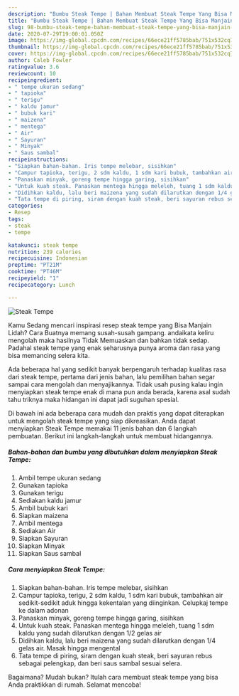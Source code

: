```yaml
---
description: "Bumbu Steak Tempe | Bahan Membuat Steak Tempe Yang Bisa Manjain Lidah"
title: "Bumbu Steak Tempe | Bahan Membuat Steak Tempe Yang Bisa Manjain Lidah"
slug: 98-bumbu-steak-tempe-bahan-membuat-steak-tempe-yang-bisa-manjain-lidah
date: 2020-07-29T19:00:01.050Z
image: https://img-global.cpcdn.com/recipes/66ece21ff5785bab/751x532cq70/steak-tempe-foto-resep-utama.jpg
thumbnail: https://img-global.cpcdn.com/recipes/66ece21ff5785bab/751x532cq70/steak-tempe-foto-resep-utama.jpg
cover: https://img-global.cpcdn.com/recipes/66ece21ff5785bab/751x532cq70/steak-tempe-foto-resep-utama.jpg
author: Caleb Fowler
ratingvalue: 3.6
reviewcount: 10
recipeingredient:
- " tempe ukuran sedang"
- " tapioka"
- " terigu"
- " kaldu jamur"
- " bubuk kari"
- " maizena"
- " mentega"
- " Air"
- " Sayuran"
- " Minyak"
- " Saus sambal"
recipeinstructions:
- "Siapkan bahan-bahan. Iris tempe melebar, sisihkan"
- "Campur tapioka, terigu, 2 sdm kaldu, 1 sdm kari bubuk, tambahkan air sedikit-sedikit aduk hingga kekentalan yang diinginkan. Celupkaj tempe ke dalam adonan"
- "Panaskan minyak, goreng tempe hingga garing, sisihkan"
- "Untuk kuah steak. Panaskan mentega hingga meleleh, tuang 1 sdm kaldu yang sudah dilarutkan dengan 1/2 gelas air"
- "Didihkan kaldu, lalu beri maizena yang sudah dilarutkan dengan 1/4 gelas air. Masak hingga mengental"
- "Tata tempe di piring, siram dengan kuah steak, beri sayuran rebus sebagai pelengkap, dan beri saus sambal sesuai selera."
categories:
- Resep
tags:
- steak
- tempe

katakunci: steak tempe 
nutrition: 239 calories
recipecuisine: Indonesian
preptime: "PT21M"
cooktime: "PT46M"
recipeyield: "1"
recipecategory: Lunch

---
```



![Steak Tempe](https://img-global.cpcdn.com/recipes/66ece21ff5785bab/751x532cq70/steak-tempe-foto-resep-utama.jpg)

Kamu Sedang mencari inspirasi resep steak tempe yang Bisa Manjain Lidah? Cara Buatnya memang susah-susah gampang. andaikata keliru mengolah maka hasilnya Tidak Memuaskan dan bahkan tidak sedap. Padahal steak tempe yang enak seharusnya punya aroma dan rasa yang bisa memancing selera kita.



Ada beberapa hal yang sedikit banyak berpengaruh terhadap kualitas rasa dari steak tempe, pertama dari jenis bahan, lalu pemilihan bahan segar sampai cara mengolah dan menyajikannya. Tidak usah pusing kalau ingin menyiapkan steak tempe enak di mana pun anda berada, karena asal sudah tahu triknya maka hidangan ini dapat jadi suguhan spesial.


Di bawah ini ada beberapa cara mudah dan praktis yang dapat diterapkan untuk mengolah steak tempe yang siap dikreasikan. Anda dapat menyiapkan Steak Tempe memakai 11 jenis bahan dan 6 langkah pembuatan. Berikut ini langkah-langkah untuk membuat hidangannya.

<!--inarticleads1-->

##### Bahan-bahan dan bumbu yang dibutuhkan dalam menyiapkan Steak Tempe:

1. Ambil  tempe ukuran sedang
1. Gunakan  tapioka
1. Gunakan  terigu
1. Sediakan  kaldu jamur
1. Ambil  bubuk kari
1. Siapkan  maizena
1. Ambil  mentega
1. Sediakan  Air
1. Siapkan  Sayuran
1. Siapkan  Minyak
1. Siapkan  Saus sambal




<!--inarticleads2-->

##### Cara menyiapkan Steak Tempe:

1. Siapkan bahan-bahan. Iris tempe melebar, sisihkan
1. Campur tapioka, terigu, 2 sdm kaldu, 1 sdm kari bubuk, tambahkan air sedikit-sedikit aduk hingga kekentalan yang diinginkan. Celupkaj tempe ke dalam adonan
1. Panaskan minyak, goreng tempe hingga garing, sisihkan
1. Untuk kuah steak. Panaskan mentega hingga meleleh, tuang 1 sdm kaldu yang sudah dilarutkan dengan 1/2 gelas air
1. Didihkan kaldu, lalu beri maizena yang sudah dilarutkan dengan 1/4 gelas air. Masak hingga mengental
1. Tata tempe di piring, siram dengan kuah steak, beri sayuran rebus sebagai pelengkap, dan beri saus sambal sesuai selera.




Bagaimana? Mudah bukan? Itulah cara membuat steak tempe yang bisa Anda praktikkan di rumah. Selamat mencoba!
